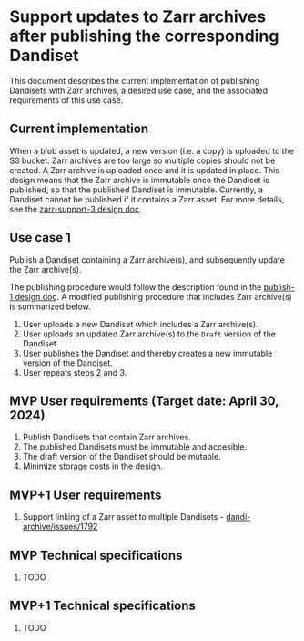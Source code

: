 # Support updates to Zarr archives after publishing the corresponding Dandiset

This document describes the current implementation of publishing Dandisets with Zarr archives, a desired use case, and the associated requirements of this use case.

## Current implementation

When a blob asset is updated, a new version (i.e. a copy) is uploaded to the S3 bucket.  Zarr archives are too large so multiple copies should not be created.  A Zarr archive is uploaded once and it is updated in place.  This design means that the Zarr archive is immutable once the Dandiset is published, so that the published Dandiset is immutable. Currently, a Dandiset cannot be published if it contains a Zarr asset.  For more details, see the [zarr-support-3 design doc](https://github.com/dandi/dandi-archive/blob/master/doc/design/zarr-support-3.md).

## Use case 1

Publish a Dandiset containing a Zarr archive(s), and subsequently update the Zarr archive(s).

The publishing procedure would follow the description found in the [publish-1 design doc](https://github.com/dandi/dandi-archive/blob/master/doc/design/publish-1.md).  A modified publishing procedure that includes Zarr archive(s) is summarized below.

1. User uploads a new Dandiset which includes a Zarr archive(s).
2. User uploads an updated Zarr archive(s) to the `Draft` version of the Dandiset.  
3. User publishes the Dandiset and thereby creates a new immutable version of the Dandiset.
4. User repeats steps 2 and 3.

## MVP User requirements (Target date: April 30, 2024)

1. Publish Dandisets that contain Zarr archives.
1. The published Dandisets must be immutable and accesible.
1. The draft version of the Dandiset should be mutable.
1. Minimize storage costs in the design.

## MVP+1 User requirements

1. Support linking of a Zarr asset to multiple Dandisets - [dandi-archive/issues/1792](https://github.com/dandi/dandi-archive/issues/1792)

## MVP Technical specifications

1. TODO

## MVP+1 Technical specifications

1. TODO

